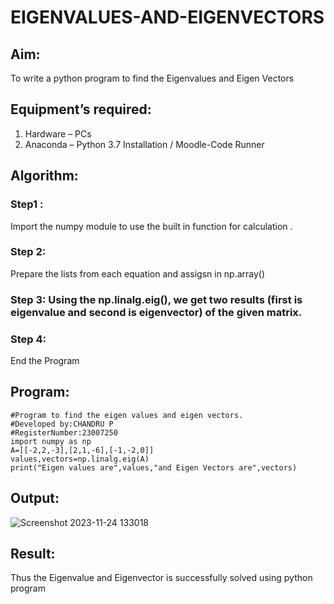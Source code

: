 # EIGENVALUES-AND-EIGENVECTORS
## Aim:
To write a python program to find the Eigenvalues and Eigen Vectors
## Equipment’s required:
1. 	Hardware – PCs
2. 	Anaconda – Python 3.7 Installation / Moodle-Code Runner
## Algorithm:
### Step1 :
Import the numpy module to use the built in function for calculation .
### Step 2: 
Prepare the lists from each equation and assigsn in np.array()
### Step 3: Using the np.linalg.eig(),  we get two results (first is eigenvalue and second is eigenvector) of the given matrix.
### Step 4: 
End the Program

## Program:
```
#Program to find the eigen values and eigen vectors.
#Developed by:CHANDRU P
#RegisterNumber:23007250
import numpy as np 
A=[[-2,2,-3],[2,1,-6],[-1,-2,0]]
values,vectors=np.linalg.eig(A)
print("Eigen values are",values,"and Eigen Vectors are",vectors)
```
## Output:
![Screenshot 2023-11-24 133018](https://github.com/chandru174642/EIGENVALUES-AND-EIGENVECTORS/assets/139841798/63ea2ab9-04b4-40f0-875a-28bac3020283)

## Result:
Thus the Eigenvalue and Eigenvector is successfully solved using python program
